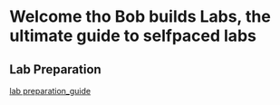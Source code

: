 # Welcome tho Bob builds Labs, the ultimate guide to selfpaced labs


## Lab Preparation
[lab preparation_guide](./00_lab_preparation.md)
